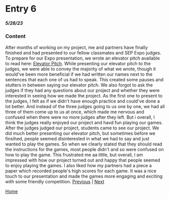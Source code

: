 # Entry 6
##### 5/28/23

### Content
After months of working on my project, me and partners have finally finished and had presented to our fellow classmates and SEP Expo judges. To prepare for our Expo presentation, we wrote an elevator pitch available to read here: [Elevator Pitch](https://docs.google.com/document/d/11L6lubKArRVktctMQd-8nBjUtdLkPGOFyCbbxm2b9yE/edit?usp=sharing). While presenting our elevator pitch to the judges, we were able to convey the majority of what we wrote, though it would've been more beneficial if we had written our names next to the sentences that each one of us had to speak. This created some pauses and stutters in between saying our elevator pitch. We also forgot to ask the judges if they had any questions about our project and whether they were interested in seeing how we made the project. As the first one to present to the judges, I felt as if we didn't have enough practice and could've done a lot better. And instead of the three judges going to us one by one, we had all three of them come up to us at once, which made me nervous and confused when there were no more judges after they left. But i overall, I think the judges really enjoyed our project and havd fun playing our games. After the judges judged our project, students came to see our project. We did much better presenting our elevator pitch, but sometimes before we finsihed, people seemed disinterested in what we had to say and just wanted to play the games. So when we clearly stated that they should read the instructions for the games, most people didn't and so were confused on how to play the game. This frustrated me aa little, but overall, I am impressed with how our project turned out and happy that people seemed to enjoy playing the games. I also liked how my partners had a piece a paper which recorded people's high scores for each game. It was a nice touch to our presentation and made the games more engaging and exciting with some friendly competition. 
[Previous](entry05.md) | [Next](entry07.md)

[Home](../README.md)
